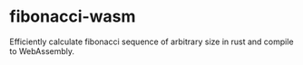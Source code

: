 # fibonacci-wasm
Efficiently calculate fibonacci sequence of arbitrary size in rust and compile to WebAssembly.
